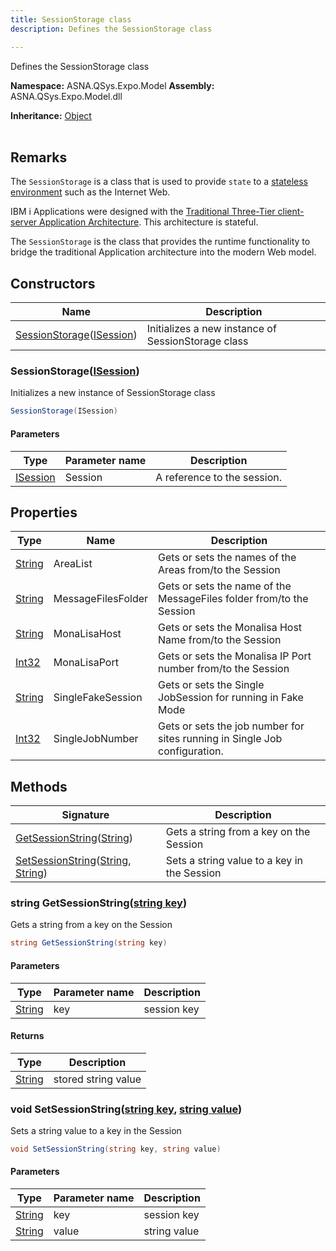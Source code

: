 ```yaml
---
title: SessionStorage class
description: Defines the SessionStorage class

---
```


Defines the SessionStorage class

**Namespace:** ASNA.QSys.Expo.Model
**Assembly:** ASNA.QSys.Expo.Model.dll

**Inheritance:** [Object](https://docs.microsoft.com/en-us/dotnet/api/system.object)
<br>
<br>

## Remarks

The `SessionStorage` is a class that is used to provide `state` to a [stateless environment](https://en.wikipedia.org/wiki/Stateless_protocol) such as the Internet Web.

IBM i Applications were designed with the [Traditional Three-Tier client-server Application Architecture](https://www.ibm.com/cloud/learn/three-tier-architecture). This architecture is stateful.

The `SessionStorage` is the class that provides the runtime functionality to bridge the traditional Application architecture into the modern Web model. 
## Constructors

| Name | Description |
| --- | --- |
| [SessionStorage](#sessionstorageisession)([ISession](https://docs.microsoft.com/en-us/dotnet/api/microsoft.aspnetcore.http.isession)) | Initializes a new instance of SessionStorage class

### SessionStorage([ISession](https://docs.microsoft.com/en-us/dotnet/api/microsoft.aspnetcore.http.isession))

Initializes a new instance of SessionStorage class

```cs
SessionStorage(ISession)
```

#### Parameters

| Type | Parameter name | Description
| --- | --- | ---
| [ISession](https://docs.microsoft.com/en-us/dotnet/api/microsoft.aspnetcore.http.isession) | Session | A reference to the session.

## Properties

| Type | Name | Description
| --- | --- | --- 
| [String](https://learn.microsoft.com/en-us/dotnet/api/system.string?view=net-8.0) | AreaList | Gets or sets the names of the Areas from/to the Session |
| [String](https://learn.microsoft.com/en-us/dotnet/api/system.string?view=net-8.0) | MessageFilesFolder | Gets or sets the name of the MessageFiles folder from/to the Session |
| [String](https://learn.microsoft.com/en-us/dotnet/api/system.string?view=net-8.0) | MonaLisaHost | Gets or sets the Monalisa Host Name from/to the Session |
| [Int32](https://learn.microsoft.com/en-us/dotnet/csharp/language-reference/builtin-types/integral-numeric-types) | MonaLisaPort | Gets or sets the Monalisa IP Port number from/to the Session |
| [String](https://learn.microsoft.com/en-us/dotnet/api/system.string?view=net-8.0) | SingleFakeSession | Gets or sets the Single JobSession for running in Fake Mode |
| [Int32](https://learn.microsoft.com/en-us/dotnet/csharp/language-reference/builtin-types/integral-numeric-types) | SingleJobNumber | Gets or sets the job number for sites running in Single Job configuration. |

## Methods

| Signature | Description |
| --- | --- |
| [GetSessionString](#string-getsessionstringstring-key)([String](https://docs.microsoft.com/en-us/dotnet/api/system.string)) | Gets a string from a key on the Session
| [SetSessionString](#void-setsessionstringstring-key-string-value)([String](https://docs.microsoft.com/en-us/dotnet/api/system.string), [String](https://docs.microsoft.com/en-us/dotnet/api/system.string)) | Sets a string value to a key in the Session

### string GetSessionString([string key](https://learn.microsoft.com/en-us/dotnet/api/system.string?view=net-8.0))

Gets a string from a key on the Session

```cs
string GetSessionString(string key)
```

#### Parameters

| Type | Parameter name | Description
| --- | --- | ---
| [String](https://docs.microsoft.com/en-us/dotnet/api/system.string) | key | session key

#### Returns

| Type | Description
| --- | ---
| [String](https://docs.microsoft.com/en-us/dotnet/api/system.string) | stored string value

### void SetSessionString([string key](https://learn.microsoft.com/en-us/dotnet/api/system.string?view=net-8.0), [string value](https://learn.microsoft.com/en-us/dotnet/api/system.string?view=net-8.0))

Sets a string value to a key in the Session

```cs
void SetSessionString(string key, string value)
```

#### Parameters

| Type | Parameter name | Description
| --- | --- | ---
| [String](https://docs.microsoft.com/en-us/dotnet/api/system.string) | key | session key
| [String](https://docs.microsoft.com/en-us/dotnet/api/system.string) | value | string value
